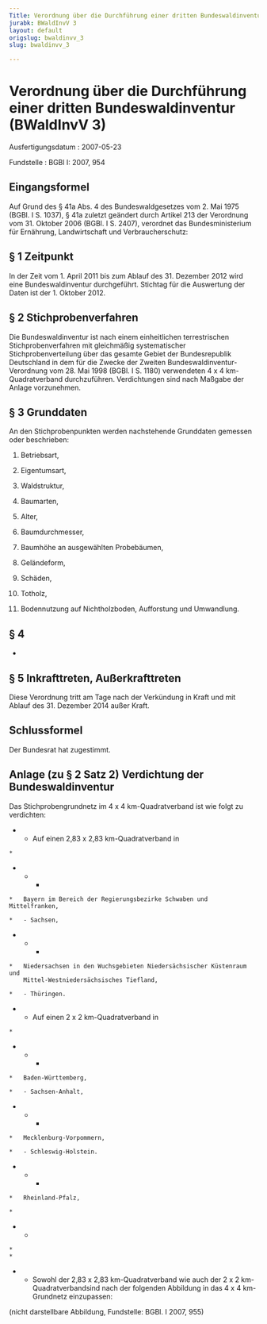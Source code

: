 ```yaml
---
Title: Verordnung über die Durchführung einer dritten Bundeswaldinventur
jurabk: BWaldInvV 3
layout: default
origslug: bwaldinvv_3
slug: bwaldinvv_3

---
```


# Verordnung über die Durchführung einer dritten Bundeswaldinventur (BWaldInvV 3)

Ausfertigungsdatum
:   2007-05-23

Fundstelle
:   BGBl I: 2007, 954



## Eingangsformel

Auf Grund des § 41a Abs. 4 des Bundeswaldgesetzes vom 2. Mai 1975
(BGBl. I S. 1037), § 41a zuletzt geändert durch Artikel 213 der
Verordnung vom 31. Oktober 2006 (BGBl. I S. 2407), verordnet das
Bundesministerium für Ernährung, Landwirtschaft und Verbraucherschutz:


## § 1 Zeitpunkt

In der Zeit vom 1. April 2011 bis zum Ablauf des 31. Dezember 2012
wird eine Bundeswaldinventur durchgeführt. Stichtag für die Auswertung
der Daten ist der 1. Oktober 2012.


## § 2 Stichprobenverfahren

Die Bundeswaldinventur ist nach einem einheitlichen terrestrischen
Stichprobenverfahren mit gleichmäßig systematischer
Stichprobenverteilung über das gesamte Gebiet der Bundesrepublik
Deutschland in dem für die Zwecke der Zweiten Bundeswaldinventur-
Verordnung vom 28. Mai 1998 (BGBl. I S. 1180) verwendeten 4 x 4 km-
Quadratverband durchzuführen. Verdichtungen sind nach Maßgabe der
Anlage vorzunehmen.


## § 3 Grunddaten

An den Stichprobenpunkten werden nachstehende Grunddaten gemessen oder
beschrieben:

1.  Betriebsart,


2.  Eigentumsart,


3.  Waldstruktur,


4.  Baumarten,


5.  Alter,


6.  Baumdurchmesser,


7.  Baumhöhe an ausgewählten Probebäumen,


8.  Geländeform,


9.  Schäden,


10. Totholz,


11. Bodennutzung auf Nichtholzboden, Aufforstung und Umwandlung.





## § 4

-


## § 5 Inkrafttreten, Außerkrafttreten

Diese Verordnung tritt am Tage nach der Verkündung in Kraft und mit
Ablauf des 31. Dezember 2014 außer Kraft.


## Schlussformel

Der Bundesrat hat zugestimmt.


## Anlage (zu § 2 Satz 2) Verdichtung der Bundeswaldinventur

Das Stichprobengrundnetz im 4 x 4 km-Quadratverband ist wie folgt zu
verdichten:

*    *   Auf einen 2,83 x 2,83 km-Quadratverband in

    *

*    *   -

    *   Bayern im Bereich der Regierungsbezirke Schwaben und Mittelfranken,

    *   - Sachsen,


*    *   -

    *   Niedersachsen in den Wuchsgebieten Niedersächsischer Küstenraum und
        Mittel-Westniedersächsisches Tiefland,

    *   - Thüringen.


*    *   Auf einen 2 x 2 km-Quadratverband in

    *

*    *   -

    *   Baden-Württemberg,

    *   - Sachsen-Anhalt,


*    *   -

    *   Mecklenburg-Vorpommern,

    *   - Schleswig-Holstein.


*    *   -

    *   Rheinland-Pfalz,

    *

*    *
    *
    *

*    *   Sowohl der 2,83 x 2,83 km-Quadratverband wie auch der 2 x 2 km-
        Quadratverbandsind nach der folgenden Abbildung in das 4 x 4 km-
        Grundnetz einzupassen:



(nicht darstellbare Abbildung,
Fundstelle: BGBl. I 2007, 955)

